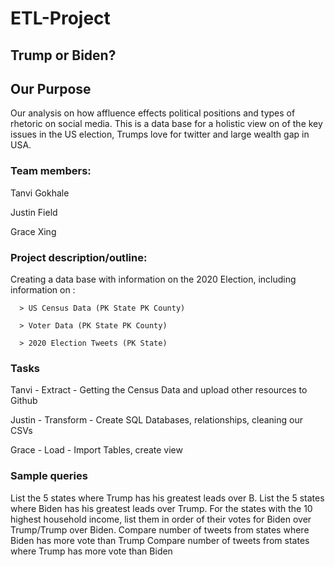 # ETL-Project

## Trump or Biden? 

## Our Purpose
Our analysis on how affluence effects political positions and types of rhetoric on social media. This is a data base for a holistic view on of the key issues in the US election, Trumps love for twitter and large wealth gap in USA. 

### Team members:
Tanvi Gokhale

Justin Field

Grace Xing

### Project description/outline:
Creating a data base with information on the 2020 Election, including information on :

      > US Census Data (PK State PK County)
      
      > Voter Data (PK State PK County)
      
      > 2020 Election Tweets (PK State)

### Tasks
Tanvi - Extract - Getting the Census Data and upload other resources to Github

Justin - Transform - Create SQL Databases, relationships,  cleaning our CSVs

Grace - Load - Import Tables, create view


### Sample queries 
List the 5 states where Trump has his greatest leads over B.
List the 5 states where Biden has his greatest leads over Trump.
For the states with the 10 highest household income, list them in order of their votes for Biden over Trump/Trump over Biden.
Compare number of tweets from states where Biden has more vote than Trump
Compare number of tweets from states where Trump has more vote than Biden

